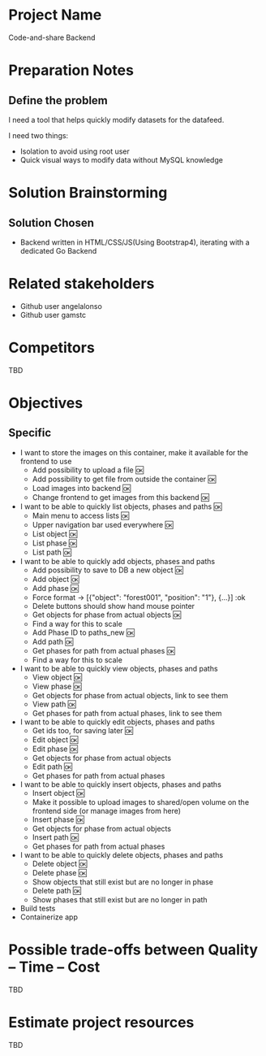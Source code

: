 # Project Name
Code-and-share Backend

# Preparation Notes
## Define the problem
I need a tool that helps quickly modify datasets for the datafeed.
  
I need two things:
- Isolation to avoid using root user
- Quick visual ways to modify data without MySQL knowledge
# Solution Brainstorming
## Solution Chosen
* Backend written in HTML/CSS/JS(Using Bootstrap4), iterating with a dedicated Go Backend

# Related stakeholders
* Github user angelalonso
* Github user gamstc
# Competitors
TBD
# Objectives
## Specific
* I want to store the images on this container, make it available for the frontend to use
  * Add possibility to upload a file :ok:
  * Add possibility to get file from outside the container :ok:
  * Load images into backend :ok:
  * Change frontend to get images from this backend :ok:
* I want to be able to quickly list objects, phases and paths :ok:
  * Main menu to access lists :ok:
  * Upper navigation bar used everywhere :ok:
  * List object :ok:
  * List phase :ok:
  * List path :ok:
* I want to be able to quickly add objects, phases and paths
  * Add possibility to save to DB a new object :ok:
  * Add object :ok:
  * Add phase :ok:
  * Force format -> [{"object": "forest001", "position": "1"}, {...}] :ok
  * Delete buttons should show hand mouse pointer
  * Get objects for phase from actual objects :ok:
   * Find a way for this to scale
  * Add Phase ID to paths_new :ok:
  * Add path :ok:
  * Get phases for path from actual phases :ok:
   * Find a way for this to scale
* I want to be able to quickly view objects, phases and paths
  * View object :ok:
  * View phase :ok:
  * Get objects for phase from actual objects, link to see them
  * View path :ok:
  * Get phases for path from actual phases, link to see them
* I want to be able to quickly edit objects, phases and paths
  * Get ids too, for saving later :ok:
  * Edit object :ok:
  * Edit phase :ok:
  * Get objects for phase from actual objects
  * Edit path :ok:
  * Get phases for path from actual phases
* I want to be able to quickly insert objects, phases and paths
  * Insert object :ok:
  * Make it possible to upload images to shared/open volume on the frontend side (or manage images from here)
  * Insert phase :ok:
  * Get objects for phase from actual objects
  * Insert path :ok:
  * Get phases for path from actual phases
* I want to be able to quickly delete objects, phases and paths
  * Delete object :ok:
  * Delete phase :ok:
  * Show objects that still exist but are no longer in phase
  * Delete path :ok:
  * Show phases that still exist but are no longer in path
* Build tests
* Containerize app

# Possible trade-offs between Quality – Time – Cost
TBD

# Estimate project resources
TBD






